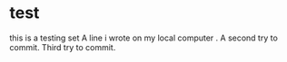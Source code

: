 # test
this is a testing set
A line i wrote on my local computer
. A second try to commit.
Third try to commit.
